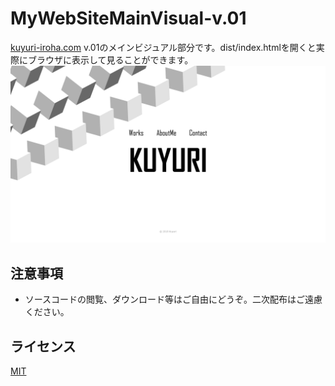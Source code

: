 # MyWebSiteMainVisual-v.01
[kuyuri-iroha.com](http://kuyuri-iroha.com) v.01のメインビジュアル部分です。dist/index.htmlを開くと実際にブラウザに表示して見ることができます。
![メインビジュアル](screenshot/screenshot.png "メインビジュアル")

## 注意事項

- ソースコードの閲覧、ダウンロード等はご自由にどうぞ。二次配布はご遠慮ください。

## ライセンス
[MIT](LICENSE)
